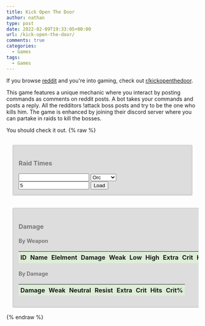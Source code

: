 ```yaml
---
title: Kick Open The Door
author: nathan
type: post
date: 2022-02-09T19:33:05+00:00
url: /kick-open-the-door/
comments: true
categories:
  - Games
tags:
  - Games
---
```


If you browse [reddit][1] and you're into gaming, check out [r/kickopenthedoor][2].

<!--more-->

This game features a unique mechanic where you interact by posting commands as comments on reddit posts. A bot takes your commands and posts a reply. All the redditors !attack boss posts and try to be the one who kills him. The game is enhanced by joining their discord server where you can partake in raids to kill the bosses.

You should check it out.
{% raw %}

<link href="https://cdn.jsdelivr.net/npm/simple-datatables@latest/dist/style.css" rel="stylesheet" type="text/css">
<script src="https://cdn.jsdelivr.net/npm/simple-datatables@latest" type="text/javascript"></script>
<script src="https://cdn.jsdelivr.net/npm/handlebars@latest/dist/handlebars.js"></script>
<style>
        @media only screen and (max-width: 400px) {
            #damage, #raid-times {
                margin: 1rem 0;
                width: 100%;
            }
        }
        @media only screen and (min-width: 401px) {
            #damage, #raid-times {
                margin: 1rem;
            }
        }
        #damage-wrapper {
            overflow-x: auto;
        }
        #damage, #raid-times {
            display: inline-block;
            color: #777;
            background: #ddd;
            -webkit-box-shadow: 0 -1px 4px #ccc inset;
            box-shadow: 0 -1px 4px #ccc inset;
            border: 1px solid #ccc;
            padding: 15px;
            border-radius: 3px;
        }
        div#damage table td,
        div#damage table th {
            padding: 0.3em;
        }
        div#damage table thead tr {
            background: #dfffd278;
        }
        div#damage table tr:nth-child(even) {
            background: #eee;
        }
        #raid-times div.attack-time:nth-child(even) {
            background: #eee;
        }
        #raid-times div.attack-time.skipped {
            color: rgb(190 145 1);
        }
        #raid-times div.attack-time.sniper {
            color: rgb(235 97 125);
        }
        #raid-times div.attack-time.kill {
            background: rgba(170, 238, 170, 0.5);
        }
        #raid-times div.attack-time.dupe {
            background: rgba(238, 238, 170, 0.5);
        }
        #raid-times div.attack-time.late {
            background: rgba(238, 170, 170, 0.5);
        }
        #raid-times div.attack-time:nth-child(even).dupe {
            background: rgba(238, 238, 170, 0.75);
        }
        #raid-times div.attack-time:nth-child(even).late {
            background: rgba(238, 170, 170, 0.75);
        }
        .damage-data, .damage-info, .damage-normal, .damage-crit, .damage-extra, .damage-total {
            display: flex;
            flex-direction: row;
        }
        .damage-info, .damage-normal, .damage-crit, .damage-extra, .damage-total {
            flex-wrap: wrap;
        }
        .damage-info-row {
            padding: .75em;
            display: flex;
            flex-direction: row;
            flex-wrap: wrap;
        }
        .damage-info-row >span.label {
            font-weight: bold;
        }
        .damage-info-row >span {
            min-width: 2em;
            text-align: center;
        }
        .damage-info .damage-info-row >span {
            padding: .5em;
        }
        .damage-data {
            flex-wrap: nowrap;
        }
        .damage-data .damage-info-row {
            flex: 1;
        }
        .damage-normal, .damage-crit, .damage-extra, .damage-total {
            margin-left: 1em;
            flex: 1;
        }
        .damage-data .damage-info-row >span {
            flex: 1;
        }
        #item-damage-display-close {
            cursor: pointer;
            margin-right: 1em;
            float: right;
            display: inline;
        }
        #item-damage-display-close:before {
            content: '✖';
        }
        div.item-damage-display {
            overflow-x: auto;
            background: #eee;
            border-radius: 2px;
            min-height: 150px;
            position: relative;
            box-shadow: 0 19px 38px rgb(0 0 0 / 30%), 0 15px 12px rgb(0 0 0 / 22%);
            display: block;
        }
        .item-damage-display h3 {
            background: rgb(108 108 108 / 39%);
            padding: 1em;
            margin: 0;
        }
        .damage-weak, .damage-neutral, .damage-resist {
            padding: 1em;
            flex: 1;
        }
        .damage-weak {
            background: #94c19482;
        }
        .damage-resist {
            background: #d1a5a587;
        }
        #damage-table a {
            cursor: pointer;
        }
</style>
<script>
        const DamageModel = {};
        DamageModel.showItemData = (id) => {
            if(isNaN(Number(id))) {
                const possible = DamageModel.items.find(x => x.name === id);
                if (!possible) {
                    return;
                }
                id = possible.id;
            }
            const holder = document.getElementById('item-damage-wrapper');
            const item = DamageModel.items.find(x => x.id === id);
            const damageItem = DamageModel.damage.byId[id];
            holder.innerHTML = DamageModel.itemInfoTemplate({item, damage: damageItem});
            setTimeout(() => {
                const dd = document.getElementById('item-damage-display-close');
                dd.onclick = e => {
                    const clean = document.getElementById('item-damage-wrapper');
                    while(clean.firstChild){
                        clean.removeChild(clean.firstChild);
                    }
                };
            }, 250);
        }
        function Round(amount) {
            if (isNaN(Number(amount))) {
                return 0;
            }
            return Math.round(amount*100)/100;
        }
        window.addEventListener('DOMContentLoaded', () => {
            async function fetchJson(uri) {
                const response = await fetch(uri);
                if (!response.ok) {
                    throw new Error(response.statusText);
                }
                const data = await response.json();
                return data;
            }
            async function loadDamage() {
                const asyncDamage = fetchJson('https://storage.googleapis.com/thewizardsmanse-8e843.appspot.com/weapon-damage.json');
                const asyncItems = fetchJson('https://storage.googleapis.com/thewizardsmanse-8e843.appspot.com/item-master.json');
                DamageModel.damage = await asyncDamage;
                DamageModel.items = await asyncItems;
                const template = document.getElementById('item-damage-template').innerHTML;
                DamageModel.itemInfoTemplate = Handlebars.compile(template);
                const dataTable = new simpleDatatables.DataTable("#damage-table", {
                    searchable: true,
                    fixedHeight: true,
                    perPageSelect: [10, 25, 50, 100, 200],
                    columns: [
                        {select: 0, render: (data, cell, row) => `<a onclick="DamageModel.showItemData(${data})">${data}</a>`},
                        {select: 1, render: (data, cell, row) => `<a onclick="DamageModel.showItemData('${data}')">${data}</a>`}
                    ]
                });
                function createDamageRow(itemDamage, item) {
                    const totalHits = (itemDamage.weak?.total?.hits || 0) + (itemDamage.neutral?.total?.hits || 0) + (itemDamage.resist?.total?.hits || 0);
                    const critHits = (itemDamage.weak?.crit?.hits || 0) + (itemDamage.neutral?.crit?.hits || 0) + (itemDamage.resist?.crit?.hits || 0);
                    const critPercent = totalHits && critHits ? (critHits / totalHits) : 0;
                    const row = [
                        item.id + '', 
                        item.name,
                        item.element,
                        (item.damage || '') + '',
                        (itemDamage.weak?.normal?.averageDamage || '') + '',
                        (itemDamage.weak?.normal?.low || '') + '',
                        (itemDamage.weak?.normal?.high || '') + '',
                        (itemDamage.weak?.extra?.averageDamage || '') + '',
                        (itemDamage.weak?.crit?.averageDamage || '') + '',
                        totalHits + '',
                        Round(critPercent * 100) + ''
                    ];
                    return row;
                }
                function createDamageRowByAmount(damageAmount, itemDamages) {
                    const totalHits = itemDamages.reduce((p, itemDamage) => p + 
                     (itemDamage.weak?.total?.hits || 0) + (itemDamage.neutral?.total?.hits || 0) + (itemDamage.resist?.total?.hits || 0), 0);
                    const critTotalHits = itemDamages.reduce((p, itemDamage) => p + (itemDamage.weak?.crit?.hits || 0) + (itemDamage.neutral?.crit?.hits || 0) + (itemDamage.resist?.crit?.hits || 0), 0);
                    const critPercent = totalHits && critTotalHits ? (critTotalHits / totalHits) : 0;
                    const weakTotal = itemDamages.reduce((p, itemDamage) => p + (itemDamage.weak?.normal?.totalDamage || 0), 0);
                    const weakHits = itemDamages.reduce((p, itemDamage) => p + (itemDamage.weak?.normal?.hits || 0), 0);
                    const low = itemDamages.reduce((p, itemDamage) => (p > 0) && itemDamage.weak?.normal?.low && (p < itemDamage.weak?.normal?.low) ? p : itemDamage.weak?.normal?.low ? itemDamage.weak?.normal?.low : p, 0);
                    const high = itemDamages.reduce((p, itemDamage) => itemDamage.weak?.normal?.high && (p > itemDamage.weak?.normal?.high) ? p : itemDamage.weak?.normal?.high ? itemDamage.weak?.normal?.high : p, 0);
                    const extraTotal = itemDamages.reduce((p, itemDamage) => p + (itemDamage.weak?.extra?.totalDamage || 0), 0);
                    const critTotal = itemDamages.reduce((p, itemDamage) => p + (itemDamage.weak?.crit?.totalDamage || 0), 0);
                    const extraHits = itemDamages.reduce((p, itemDamage) => p + (itemDamage.weak?.extra?.hits || 0), 0);
                    const critHits = itemDamages.reduce((p, itemDamage) => p + (itemDamage.weak?.crit?.hits || 0), 0);
                    const neutralTotal = itemDamages.reduce((p, itemDamage) => p + (itemDamage.neutral?.normal?.totalDamage || 0), 0);
                    const neutralHits = itemDamages.reduce((p, itemDamage) => p + (itemDamage.neutral?.normal?.hits || 0), 0);
                    const resistTotal = itemDamages.reduce((p, itemDamage) => p + (itemDamage.resist?.normal?.totalDamage || 0), 0);
                    const resistHits = itemDamages.reduce((p, itemDamage) => p + (itemDamage.resist?.normal?.hits || 0), 0);
                    const nlow = itemDamages.reduce((p, itemDamage) => (p > 0) && itemDamage.neutral?.normal?.low && (p < itemDamage.neutral?.normal?.low) ? p : itemDamage.neutral?.normal?.low ? itemDamage.neutral?.normal?.low : p, 0);
                    const nhigh = itemDamages.reduce((p, itemDamage) => itemDamage.neutral?.normal?.high && (p > itemDamage.neutral?.normal?.high) ? p : itemDamage.neutral?.normal?.high ? itemDamage.neutral?.normal?.high : p, 0);
                    const rlow = itemDamages.reduce((p, itemDamage) => (p > 0) && itemDamage.resist?.normal?.low && (p < itemDamage.resist?.normal?.low) ? p : itemDamage.resist?.normal?.low ? itemDamage.resist?.normal?.low : p, 0);
                    const rhigh = itemDamages.reduce((p, itemDamage) => itemDamage.resist?.normal?.high && (p > itemDamage.resist?.normal?.high) ? p : itemDamage.resist?.normal?.high ? itemDamage.resist?.normal?.high : p, 0);
                    const row = [
                        (damageAmount || '') + '',
                        `${weakHits ? Round(weakTotal/weakHits) + '' : ''} (${low}, ${high})`,
                        `${neutralHits ? Round(neutralTotal/neutralHits) + '' : ''} (${nlow}, ${nhigh})`,
                        `${resistHits ? Round(resistTotal/resistHits) + '' : ''} (${rlow}, ${rhigh})`,
                        extraHits ? Round(extraTotal / extraHits) + '' : '',
                        critHits ? Round(critTotal / critHits) + '' : '',
                        totalHits + '',
                        Round(critPercent * 100) + ''
                    ];
                    return row;
                }
                function fixAverage(itemDamage) {
                    for (const areaKey in itemDamage) {
                        for (const subKey in itemDamage[areaKey]) {
                            if (itemDamage[areaKey][subKey].averageDamage) {
                                itemDamage[areaKey][subKey].averageDamage = Round(itemDamage[areaKey][subKey].averageDamage);
                            }
                        }
                    }
                }
                const perItemData = {
                    data: []
                };
                for (const key in DamageModel.damage.byId) {
                    const itemDamage = DamageModel.damage.byId[key];
                    const item = DamageModel.items.find(x => x.id == key);
                    if (itemDamage && item) {
                        fixAverage(itemDamage)
                        perItemData.data.push(createDamageRow(itemDamage, item));
                    }
                }
                dataTable.insert(perItemData);
                const byAmountData = {
                    data: []
                };
                for (let i = 1; i < 100; i++) {
                    const items = DamageModel.items.filter(x => x.damage == i);
                    if (!items?.length) {
                        continue;
                    }
                    const itemDamages = items.map(x => DamageModel.damage.byId[x.id]).filter(x => !!x);
                    if (itemDamages?.length) {
                        byAmountData.data.push(createDamageRowByAmount(i, itemDamages));
                    }
                }
                const dataTable2 = new simpleDatatables.DataTable("#damage-amount-table", {
                    searchable: true,
                    fixedHeight: true,
                    perPage: 20,
                    perPageSelect: [10, 20, 50]
                });
                dataTable2.insert(byAmountData);
            }
            loadDamage().catch(error => console.error(error));
            function processRaid(raidData, race) {
                let raidStartTimeout = Number(document.getElementById('raid-start-timeout').value);
                if (isNaN(raidStartTimeout) || !raidStartTimeout || raidStartTimeout < 0) {
                    raidStartTimeout = 5;
                }
                const resultsDiv = document.getElementById('raid-time-results');
                while(resultsDiv.firstChild){
                    resultsDiv.removeChild(resultsDiv.firstChild);
                }
                function findAttacks(commentsArray) {
                    const matches = [];
                    for (const comment of commentsArray) {
                        if (comment.body?.match(/!attack/i)) {
                            matches.push(comment);
                        }
                        if (comment.replies?.data?.children?.length) {
                            matches.push(...findAttacks(comment.replies.data.children.map(x => x.data)));
                        }
                    }
                    return matches;
                }
                const attacks = findAttacks(raidData[1].data.children.map(x => x.data));
                const killingAttack = attacks.find(x => x?.replies?.data?.children?.find(y => y?.data?.body?.includes('**(KILL!)**') && y?.data?.author === 'KickOpenTheDoorBot'));
                if (!killingAttack) {
                    resultsDiv.innerText = 'No kill found';
                    return;
                }
                const killTag = document.createElement('h4');
                killTag.innerText = `Killed by ${killingAttack.author} (${killingAttack.author_flair_text}) at ${killingAttack.created}`;
                resultsDiv.append(killTag);
                const killingAttackTime = killingAttack.created;
                const minRaidStartTime = killingAttackTime - raidStartTimeout;
                const maxRaidEndTime = killingAttackTime + raidStartTimeout;
                const raidAttacks = attacks.filter(x => x?.created >= minRaidStartTime && x?.created <= maxRaidEndTime && x?.author_flair_text?.includes(race) && x?.body.match(/!attack/i)).sort((a, b) => a.created - b.created);
                if (!raidAttacks?.length) {
                    return;
                }
                let raidStart = 0;
                let lastAttack = 0;
                for (const attack of raidAttacks) {
                    if (attack.created > lastAttack + raidStartTimeout && attack.created <= killingAttackTime) {
                        raidStart = attack.created;
                    }
                    lastAttack = attack.created;
                }
                killTag.innerText += ` (${killingAttackTime - raidStart})`;
                const seen = [];
                let firstDupe = undefined;
                let isDead = false;
                attacks.filter(x => x.created >= raidStart && (x.created <= lastAttack || x.created <= killingAttackTime))
                        .sort((a, b) => b.created - a.created)
                        .reverse()
                        .map(x => {
                    const div = document.createElement('div');
                    div.className = 'attack-time';
                    const isSniper = !x.author_flair_text?.includes(race);
                    if (x === killingAttack) {
                        isDead = true;
                        div.classList.add('kill');
                        seen.push(x.author);
                    } else if (!isSniper) {
                        if (seen.includes(x.author) && x !== killingAttack) {
                            firstDupe = x;
                            div.classList.add('dupe');
                        } else if (firstDupe && firstDupe !== x) {
                            div.classList.add('late');
                        } else {
                            seen.push(x.author);
                        }
                    }
                    if (isSniper) {
                        div.classList.add('sniper');
                    }
                    div.innerText = `${x.author} : ${x.created - raidStart}`;
                    const botReply = !x.replies?.data?.children?.length ? undefined : x.replies.data.children.map(x => x.data).find(x => x.author === 'KickOpenTheDoorBot');
                    if ((!botReply || botReply.body.includes('Sorry, this boss is already dead'))
                        && !isDead) {
                            div.innerText += ' *';
                            div.classList.add('skipped');
                        }
                    resultsDiv.append(div);
                });
            }
            async function loadRaidResults() {
                const raidIdInput = document.getElementById('raid-id');
                let raidId = raidIdInput.value;
                if (!raidId) return;
                const urlParts = raidId.split('/');
                if (urlParts.length > 1) {
                    if (urlParts.length === 4) {
                        raidId = urlParts[3];
                    } else if (urlParts.length >= 7) {
                        raidId = urlParts[6];
                    } else {
                        raidId = '';
                    }
                    raidIdInput.value = raidId;
                    if (!raidId) return;
                }
                const url = `https://www.reddit.com/r/KickOpenTheDoor/${raidId}.json?raw_json=1`;
                const raidData = await fetchJson(url);
                const race = document.getElementById('raid-race').value;
                processRaid(raidData, race);
            }
            document.getElementById('load-raid').onclick = (ev) => loadRaidResults().catch(error => console.error(error));
        });
</script>
<article id="raid-times">
    <h3>Raid Times</h3>
    <div id="raid-time-inputs">
        <input id="raid-id" />
        <select id="raid-race">
            <option selected>Orc</option>
            <option>Elf</option>
            <option>Dwarf</option>
            <option>Halfling</option>
        </select>
        <input id="raid-start-timeout" value="5" width="3" />
        <button type="button" role="button" id="load-raid">Load</button>
    </div>
    <div id="raid-time-results"></div>
</article>
<article id="damage-wrapper">
        <div id="damage">
            <h3>Damage</h3>
            <div id="item-damage-wrapper"></div>
            <h4>By Weapon</h4>
            <table id="damage-table">
                <thead>
                    <tr>
                        <th data-sortable="true" data-type="number">ID</th>
                        <th data-sortable="true" data-type="string">Name</th>
                        <th data-sortable="true" data-type="string">Elelment</th>
                        <th data-sortable="true" data-type="number" title="Damage">Damage</th>
                        <th data-sortable="true" data-type="number" title="Weak Average">Weak</th>
                        <th data-sortable="true" data-type="number" title="Weak Low">Low</th>
                        <th data-sortable="true" data-type="number" title="Weak High">High</th>
                        <th data-sortable="true" data-type="number" title="Weak Extra Average">Extra</th>
                        <th data-sortable="true" data-type="number" title="Weak Crit Average">Crit</th>
                        <th data-sortable="false" data-type="number">Hits</th>
                        <th data-sortable="false" data-type="number">Crit%</th>
                    </tr>
                </thead>
            </table>
            <h4>By Damage</h4>
            <table id="damage-amount-table">
                <thead>
                    <tr>
                    <th data-sortable="true" data-type="number" title="Damage">Damage</th>
                    <th data-sortable="true" data-type="string" title="Weak Average (Low, High)">Weak</th>
                    <th data-sortable="true" data-type="string" title="Neutral Average (Low, High)">Neutral</th>
                    <th data-sortable="true" data-type="string" title="Resist Average (Low, High)">Resist</th>
                    <th data-sortable="true" data-type="number" title="Weak Extra Average">Extra</th>
                    <th data-sortable="true" data-type="number" title="Weak Crit Average">Crit</th>
                    <th data-sortable="false" data-type="number">Hits</th>
                    <th data-sortable="false" data-type="number">Crit%</th>
                    </tr>
                </thead>
            </table>
        </div>
</article>
<script id="item-damage-template" type="text/x-handlebars-template">
        <div class="item-damage-display">
            <h3>{{item.id}}: {{item.name}} <span id="item-damage-display-close"></span></h3>
            <div class="item-damage-details">
                <div class="damage-info">
                    <div class="damage-info-row">
                        <span class="label">Element</span><span class="data">{{item.element}}</span>
                    </div>
                    <div class="damage-info-row">
                        <span class="label">Damage</span><span class="data">{{item.damage}}</span>
                    </div>
                    <div class="damage-info-row">
                        <span class="label">Durability</span><span class="data">{{item.durability}}</span>
                    </div>
                    <div class="damage-info-row">
                        <span class="label">Price</span><span class="data">{{item.price}}</span>
                    </div>
                </div>
                <div class="damage-data">
                    <div class="damage-weak">
                        {{#if damage.weak}}
                        <span class="label">Weak</span>
                        <div class="damage-normal">
                            {{#if damage.weak.normal}}
                            <div class="damage-info-row">
                                <span class="label">Low</span><span class="data">{{damage.weak.normal.low}}</span>
                            </div>
                            <div class="damage-info-row">
                                <span class="label">Avg</span><span class="data">{{damage.weak.normal.averageDamage}}</span>
                            </div>
                            <div class="damage-info-row">
                                <span class="label">High</span><span class="data">{{damage.weak.normal.high}}</span>
                            </div>
                            <div class="damage-info-row">
                                <span class="label">Hits</span><span class="data">{{damage.weak.normal.hits}}</span>
                            </div>
                            {{/if}}
                        </div>
                        <div class="damage-crit">
                            <span class="label">Crit</span>
                            {{#if damage.weak.crit}}
                            <div class="damage-info-row">
                                <span class="label">Low</span><span class="data">{{damage.weak.crit.low}}</span>
                            </div>
                            <div class="damage-info-row">
                                <span class="label">Avg</span><span class="data">{{damage.weak.crit.averageDamage}}</span>
                            </div>
                            <div class="damage-info-row">
                                <span class="label">High</span><span class="data">{{damage.weak.crit.high}}</span>
                            </div>
                            <div class="damage-info-row">
                                <span class="label">Hits</span><span class="data">{{damage.weak.crit.hits}}</span>
                            </div>
                            {{/if}}
                        </div>
                        <div class="damage-extra">
                            <span class="label">Extra</span>
                            {{#if damage.weak.extra}}
                            <div class="damage-info-row">
                                <span class="label">Low</span><span class="data">{{damage.weak.extra.low}}</span>
                            </div>
                            <div class="damage-info-row">
                                <span class="label">Avg</span><span class="data">{{damage.weak.extra.averageDamage}}</span>
                            </div>
                            <div class="damage-info-row">
                                <span class="label">High</span><span class="data">{{damage.weak.extra.high}}</span>
                            </div>
                            <div class="damage-info-row">
                                <span class="label">Hits</span><span class="data">{{damage.weak.extra.hits}}</span>
                            </div>
                            {{/if}}
                        </div>
                        <div class="damage-total">
                            <span class="label">Total</span>
                            {{#if damage.weak.total}}
                            <div class="damage-info-row">
                                <span class="label">Low</span><span class="data">{{damage.weak.total.low}}</span>
                            </div>
                            <div class="damage-info-row">
                                <span class="label">Avg</span><span class="data">{{damage.weak.total.averageDamage}}</span>
                            </div>
                            <div class="damage-info-row">
                                <span class="label">High</span><span class="data">{{damage.weak.total.high}}</span>
                            </div>
                            <div class="damage-info-row">
                                <span class="label">Hits</span><span class="data">{{damage.weak.total.hits}}</span>
                            </div>
                            {{/if}}
                        </div>
                        {{/if}}
                    </div>
                    <div class="damage-neutral">
                        {{#if damage.neutral}}
                        <span class="label">Neutral</span>
                        <div class="damage-normal">
                            {{#if damage.neutral.normal}}
                            <div class="damage-info-row">
                                <span class="label">Low</span><span class="data">{{damage.neutral.normal.low}}</span>
                            </div>
                            <div class="damage-info-row">
                                <span class="label">Avg</span><span class="data">{{damage.neutral.normal.averageDamage}}</span>
                            </div>
                            <div class="damage-info-row">
                                <span class="label">High</span><span class="data">{{damage.neutral.normal.high}}</span>
                            </div>
                            <div class="damage-info-row">
                                <span class="label">Hits</span><span class="data">{{damage.neutral.normal.hits}}</span>
                            </div>
                            {{/if}}
                        </div>
                        <div class="damage-crit">
                            <span class="label">Crit</span>
                            {{#if damage.neutral.crit}}
                            <div class="damage-info-row">
                                <span class="label">Low</span><span class="data">{{damage.neutral.crit.low}}</span>
                            </div>
                            <div class="damage-info-row">
                                <span class="label">Avg</span><span class="data">{{damage.neutral.crit.averageDamage}}</span>
                            </div>
                            <div class="damage-info-row">
                                <span class="label">High</span><span class="data">{{damage.neutral.crit.high}}</span>
                            </div>
                            <div class="damage-info-row">
                                <span class="label">Hits</span><span class="data">{{damage.neutral.crit.hits}}</span>
                            </div>
                            {{/if}}
                        </div>
                        <div class="damage-extra">
                            <span class="label">Extra</span>
                            {{#if damage.neutral.extra}}
                            <div class="damage-info-row">
                                <span class="label">Low</span><span class="data">{{damage.neutral.extra.low}}</span>
                            </div>
                            <div class="damage-info-row">
                                <span class="label">Avg</span><span class="data">{{damage.neutral.extra.averageDamage}}</span>
                            </div>
                            <div class="damage-info-row">
                                <span class="label">High</span><span class="data">{{damage.neutral.extra.high}}</span>
                            </div>
                            <div class="damage-info-row">
                                <span class="label">Hits</span><span class="data">{{damage.neutral.extra.hits}}</span>
                            </div>
                            {{/if}}
                        </div>
                        <div class="damage-total">
                            <span class="label">Total</span>
                            {{#if damage.neutral.total}}
                            <div class="damage-info-row">
                                <span class="label">Low</span><span class="data">{{damage.neutral.total.low}}</span>
                            </div>
                            <div class="damage-info-row">
                                <span class="label">Avg</span><span class="data">{{damage.neutral.total.averageDamage}}</span>
                            </div>
                            <div class="damage-info-row">
                                <span class="label">High</span><span class="data">{{damage.neutral.total.high}}</span>
                            </div>
                            <div class="damage-info-row">
                                <span class="label">Hits</span><span class="data">{{damage.neutral.total.hits}}</span>
                            </div>
                            {{/if}}
                        </div>
                        {{/if}}
                    </div>
                    <div class="damage-resist">
                        {{#if damage.resist}}
                        <span class="label">Resist</span>
                        <div class="damage-normal">
                            {{#if damage.resist.normal}}
                            <div class="damage-info-row">
                                <span class="label">Low</span><span class="data">{{damage.resist.normal.low}}</span>
                            </div>
                            <div class="damage-info-row">
                                <span class="label">Avg</span><span class="data">{{damage.resist.normal.averageDamage}}</span>
                            </div>
                            <div class="damage-info-row">
                                <span class="label">High</span><span class="data">{{damage.resist.normal.high}}</span>
                            </div>
                            <div class="damage-info-row">
                                <span class="label">Hits</span><span class="data">{{damage.resist.normal.hits}}</span>
                            </div>
                            {{/if}}
                        </div>
                        <div class="damage-crit">
                            <span class="label">Crit</span>
                            {{#if damage.resist.crit}}
                            <div class="damage-info-row">
                                <span class="label">Low</span><span class="data">{{damage.resist.crit.low}}</span>
                            </div>
                            <div class="damage-info-row">
                                <span class="label">Avg</span><span class="data">{{damage.resist.crit.averageDamage}}</span>
                            </div>
                            <div class="damage-info-row">
                                <span class="label">High</span><span class="data">{{damage.resist.crit.high}}</span>
                            </div>
                            <div class="damage-info-row">
                                <span class="label">Hits</span><span class="data">{{damage.resist.crit.hits}}</span>
                            </div>
                            {{/if}}
                        </div>
                        <div class="damage-extra">
                            <span class="label">Extra</span>
                            {{#if damage.resist.extra}}
                            <div class="damage-info-row">
                                <span class="label">Low</span><span class="data">{{damage.resist.extra.low}}</span>
                            </div>
                            <div class="damage-info-row">
                                <span class="label">Avg</span><span class="data">{{damage.resist.extra.averageDamage}}</span>
                            </div>
                            <div class="damage-info-row">
                                <span class="label">High</span><span class="data">{{damage.resist.extra.high}}</span>
                            </div>
                            <div class="damage-info-row">
                                <span class="label">Hits</span><span class="data">{{damage.resist.extra.hits}}</span>
                            </div>
                            {{/if}}
                        </div>
                        <div class="damage-total">
                            <span class="label">Total</span>
                            {{#if damage.resist.total}}
                            <div class="damage-info-row">
                                <span class="label">Low</span><span class="data">{{damage.resist.total.low}}</span>
                            </div>
                            <div class="damage-info-row">
                                <span class="label">Avg</span><span class="data">{{damage.resist.total.averageDamage}}</span>
                            </div>
                            <div class="damage-info-row">
                                <span class="label">High</span><span class="data">{{damage.resist.total.high}}</span>
                            </div>
                            <div class="damage-info-row">
                                <span class="label">Hits</span><span class="data">{{damage.resist.total.hits}}</span>
                            </div>
                            {{/if}}
                        </div>
                        {{/if}}
                    </div>
                </div>
            </div>
        </div>
</script>
{% endraw %}

[1]: https://www.reddit.com
[2]: https://www.reddit.com/r/kickopenthedoor
